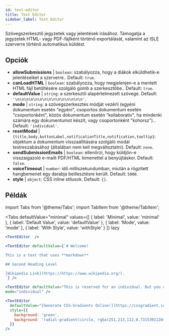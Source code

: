 ```yaml
---
id: text-editor
title: Text Editor
sidebar_label: Text Editor
---
```


Szövegszerkesztő jegyzetek vagy jelentések írásához. Támogatja a jegyzetek HTML- vagy PDF-fájlként történő exportálását, valamint az ISLE szerverre történő automatikus küldést.

## Opciók

* __allowSubmissions__ | `boolean`: szabályozza, hogy a diákok elküldhetik-e jelentéseiket a szerverre.. Default: `true`.
* __canLoadHTML__ | `boolean`: szabályozza, hogy megjelenjen-e a mentett HTML fájl betöltésére szolgáló gomb a szerkesztőbe.. Default: `true`.
* __defaultValue__ | `string`: a szerkesztő alapértelmezett szövege. Default: `'\n\n\n\n\n\n\n\n\n\n\n\n\n\n\n'`.
* __mode__ | `string`: a szövegszerkesztés módját vezérli (egyéni dokumentum esetén "egyéni", csoportos dokumentum esetén "csoportonként", közös dokumentum esetén "kollaboratív", ha mindenki számára egy dokumentumot készít, vagy csoportonként "kohorsz").. Default: `'individual'`.
* __resetModal__ | `{title,body,buttonLabel,notificationTitle,notification,tooltip}`: objektum a dokumentum visszaállítására szolgáló modál testreszabásához (általában nem kell megváltoztatni). Default: `none`.
* __sendSubmissionEmails__ | `boolean`: ellenőrzi, hogy küldjön-e visszaigazoló e-mailt PDF/HTML kimenettel a benyújtáskor. Default: `false`.
* __voiceTimeout__ | `number`: idő milliszekundumban, miután a rögzített hangbemenet egy darabja beillesztésre került. Default: `5000`.
* __style__ | `object`: CSS inline stílusok. Default: `{}`.


## Példák

import Tabs from '@theme/Tabs';
import TabItem from '@theme/TabItem';

<Tabs
    defaultValue="minimal"
    values={[
        { label: 'Minimal', value: 'minimal' },
        { label: 'Default Value', value: 'defaultValue' },
        { label: 'Mode', value: 'mode' },
        { label: 'With Style', value: 'withStyle' }
    ]}
    lazy
>

<TabItem value="minimal">

```jsx live
<TextEditor  />
```

</TabItem>

<TabItem value="defaultValue">

```jsx live
<TextEditor defaultValue={`# Welcome!

This is a text that uses **markdown**

## Second Heading Level

[Wikipedia Link](https://https://www.wikipedia.org/).
`} />
```

</TabItem>

<TabItem value="mode">

```jsx live
<TextEditor defaultValue="This is reserved for an individual. But you can also allow groups, students cohorts, or everybody to join in and work collaboratively (setting the mode option will only have an effect in a live lesson, not this preview)." 
mode="individual" />
```

</TabItem>

<TabItem value="withStyle">

```jsx live
<TextEditor  
  defaultValue="[Generate CSS-Gradients Online!](https://cssgradient.io/)"
  style={{ 
    background: 'green',
    background: 'radial-gradient(circle, rgba(251,213,112,0.7315301120448179) 0%,rgba(83,199,14,0.4514180672268907) 100%)' 
  }}
/>
```

</TabItem>

</Tabs>
